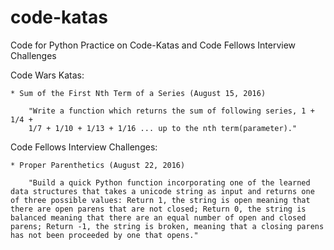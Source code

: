 # code-katas

Code for Python Practice on Code-Katas and Code Fellows Interview
Challenges

Code Wars Katas:      

    * Sum of the First Nth Term of a Series (August 15, 2016)

        "Write a function which returns the sum of following series, 1 + 1/4 +
        1/7 + 1/10 + 1/13 + 1/16 ... up to the nth term(parameter)."



Code Fellows Interview Challenges:     

    * Proper Parenthetics (August 22, 2016)

        "Build a quick Python function incorporating one of the learned data structures that takes a unicode string as input and returns one of three possible values: Return 1, the string is open meaning that there are open parens that are not closed; Return 0, the string is balanced meaning that there are an equal number of open and closed parens; Return -1, the string is broken, meaning that a closing parens has not been proceeded by one that opens."
